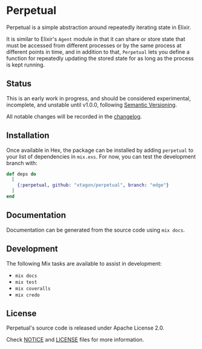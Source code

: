 # Perpetual

Perpetual is a simple abstraction around repeatedly iterating state in Elixir.

It is similar to Elixir's `Agent` module in that it can share or store state
that must be accessed from different processes or by the same process at
different points in time, and in addition to that, `Perpetual` lets you
define a function for repeatedly updating the stored state for as long as the
process is kept running.

## Status

This is an early work in progress, and should be considered experimental,
incomplete, and unstable until v1.0.0, following [Semantic Versioning][semver].

All notable changes will be recorded in the [changelog](CHANGELOG.md).

## Installation

Once available in Hex, the package can be installed by adding `perpetual` to
your list of dependencies in `mix.exs`. For now, you can test the development
branch with:

```elixir
def deps do
  [
    {:perpetual, github: "xtagon/perpetual", branch: "edge"}
  ]
end
```

## Documentation

Documentation can be generated from the source code using `mix docs`.

## Development

The following Mix tasks are available to assist in development:

- `mix docs`
- `mix test`
- `mix coveralls`
- `mix credo`

## License

Perpetual's source code is released under Apache License 2.0.

Check [NOTICE](NOTICE) and [LICENSE](LICENSE) files for more information.

[semver]: https://semver.org/
